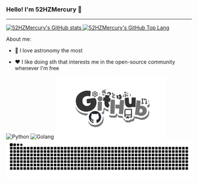 ### Hello! I'm 52HZMercury 👋

---

<a href="https://github.com/52HZMercury/52HZMercury">
  <picture>
    <source media="(prefers-color-scheme: dark)" srcset="https://github-readme-stats.vercel.app/api?username=52HZMercury&show_icons=true&theme=radical">
    <source media="(prefers-color-scheme: light)" srcset="https://github-readme-stats.vercel.app/api?username=52HZMercury&show_icons=true">
    <img alt="52HZMercury's GitHub stats" src="https://github-readme-stats.vercel.app/api?username=52HZMercury&show_icons=true">
  </picture>
  
  <picture>
    <source media="(prefers-color-scheme: dark)" srcset="https://github-readme-stats.vercel.app/api/top-langs/?username=52HZMercury&layout=compact&line_height=25&theme=radical">
    <source media="(prefers-color-scheme: light)" srcset="https://github-readme-stats.vercel.app/api/top-langs/?username=52HZMercury&layout=compact&line_height=25">
    <img alt="52HZMercury's GitHub Top Lang" src="https://github-readme-stats.vercel.app/api/top-langs/?username=hect0x7&layout=compact&line_height=25">
  </picture>
</a>


About me:

- 🔭 I love astronomy the most

- ❤️ I like doing sth that interests me in the open-source community whenever I'm free



<div align="left">
  <img  alt="Python" src="https://github.com/jonacruz89/SAWARATSUKI.ServiceLogos/blob/main/Python/Python.png" width="300" title="Python">
  <img  alt="Golang" src="https://github.com/jonacruz89/SAWARATSUKI.ServiceLogos/blob/main/Go/Golang.png" width="300" title="Golang">
  <img  alt="Github" src="https://github.com/jonacruz89/SAWARATSUKI.ServiceLogos/blob/main/Github/Github.png" width="300" title="Github">
<!--   <img alt="python" src="https://i.giphy.com/media/LMt9638dO8dftAjtco/200.webp" width="100" title="python"> -->
<!--   <img alt="java" src="https://i.giphy.com/media/v1.Y2lkPTc5MGI3NjExeGRzcjExcXR5a2RwczJpa3A0cXR6ZnFxc3R0aDRuN2RxNXVyb2N6dCZlcD12MV9pbnRlcm5hbF9naWZfYnlfaWQmY3Q9Zw/WYNPuf7UqQv6gKCyv9/giphy.gif" width="100" title="java"> -->
<!--   <img alt="javascript" src="https://media3.giphy.com/media/ln7z2eWriiQAllfVcn/200w.webp" width="100" title="javascript"> -->
<!--   <img  alt="Java" src="https://github.com/jonacruz89/SAWARATSUKI.ServiceLogos/blob/main/Java/Java.png" width="350" title="Java"> -->
<!--   <img alt="sublime" src="https://media.giphy.com/media/jnDKffgCfGYOp6cMTK/giphy.gif" width="100" title="sublime"> -->
<!--   <img alt="github" src="https://i.giphy.com/media/KzJkzjggfGN5Py6nkT/200.webp" width="100" title="github"> -->
</div>


<picture>
  <source media="(prefers-color-scheme: dark)" srcset="https://raw.githubusercontent.com/52HZMercury/52HZMercury/output/github-contribution-grid-snake-dark.svg">
  <source media="(prefers-color-scheme: light)" srcset="https://raw.githubusercontent.com/52HZMercury/52HZMercury/output/github-contribution-grid-snake.svg">
  <img alt="github contribution grid snake animation" src="https://raw.githubusercontent.com/52HZMercury/52HZMercury/output/github-contribution-grid-snake.svg">
</picture>
